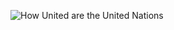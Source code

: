 ![How United are the United Nations](https://user-images.githubusercontent.com/79040885/112729362-9ae10e80-8f23-11eb-9081-0f728456bb0e.png)

